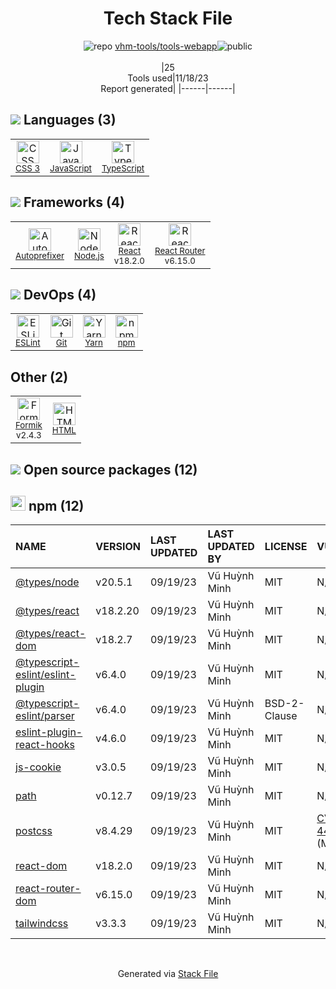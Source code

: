 <!--
--- Readme.md Snippet without images Start ---
## Tech Stack
vhm-tools/tools-webapp is built on the following main stack:
- [Node.js](http://nodejs.org/) – Frameworks (Full Stack)
- [React](https://reactjs.org/) – Javascript UI Libraries
- [JavaScript](https://developer.mozilla.org/en-US/docs/Web/JavaScript) – Languages
- [TypeScript](http://www.typescriptlang.org) – Languages
- [Autoprefixer](https://github.com/postcss/autoprefixer) – CSS Pre-processors / Extensions
- [ESLint](http://eslint.org/) – Code Review
- [React Router](https://github.com/rackt/react-router) – JavaScript Framework Components
- [Yarn](https://yarnpkg.com/) – Front End Package Manager
- [Formik](https://jaredpalmer.com/formik/) – Web Forms

Full tech stack [here](/techstack.md)
--- Readme.md Snippet without images End ---

--- Readme.md Snippet with images Start ---
## Tech Stack
vhm-tools/tools-webapp is built on the following main stack:
- <img width='25' height='25' src='https://img.stackshare.io/service/1011/n1JRsFeB_400x400.png' alt='Node.js'/> [Node.js](http://nodejs.org/) – Frameworks (Full Stack)
- <img width='25' height='25' src='https://img.stackshare.io/service/1020/OYIaJ1KK.png' alt='React'/> [React](https://reactjs.org/) – Javascript UI Libraries
- <img width='25' height='25' src='https://img.stackshare.io/service/1209/javascript.jpeg' alt='JavaScript'/> [JavaScript](https://developer.mozilla.org/en-US/docs/Web/JavaScript) – Languages
- <img width='25' height='25' src='https://img.stackshare.io/service/1612/bynNY5dJ.jpg' alt='TypeScript'/> [TypeScript](http://www.typescriptlang.org) – Languages
- <img width='25' height='25' src='https://img.stackshare.io/service/2202/72d087642cfce6fef6f2dabec5bf49e8_400x400.png' alt='Autoprefixer'/> [Autoprefixer](https://github.com/postcss/autoprefixer) – CSS Pre-processors / Extensions
- <img width='25' height='25' src='https://img.stackshare.io/service/3337/Q4L7Jncy.jpg' alt='ESLint'/> [ESLint](http://eslint.org/) – Code Review
- <img width='25' height='25' src='https://img.stackshare.io/service/3350/8261421.png' alt='React Router'/> [React Router](https://github.com/rackt/react-router) – JavaScript Framework Components
- <img width='25' height='25' src='https://img.stackshare.io/service/5848/44mC-kJ3.jpg' alt='Yarn'/> [Yarn](https://yarnpkg.com/) – Front End Package Manager
- <img width='25' height='25' src='https://img.stackshare.io/service/8846/preview.png' alt='Formik'/> [Formik](https://jaredpalmer.com/formik/) – Web Forms

Full tech stack [here](/techstack.md)
--- Readme.md Snippet with images End ---
-->
<div align="center">

# Tech Stack File

![](https://img.stackshare.io/repo.svg 'repo') [vhm-tools/tools-webapp](https://github.com/vhm-tools/tools-webapp)![](https://img.stackshare.io/public_badge.svg 'public')
<br/><br/>
|25<br/>Tools used|11/18/23 <br/>Report generated|
|------|------|

</div>

## <img src='https://img.stackshare.io/languages.svg'/> Languages (3)

<table><tr>
  <td align='center'>
  <img width='36' height='36' src='https://img.stackshare.io/service/6727/css.png' alt='CSS 3'>
  <br>
  <sub><a href="https://developer.mozilla.org/en-US/docs/Web/CSS/CSS3">CSS 3</a></sub>
  <br>
  <sub></sub>
</td>

<td align='center'>
  <img width='36' height='36' src='https://img.stackshare.io/service/1209/javascript.jpeg' alt='JavaScript'>
  <br>
  <sub><a href="https://developer.mozilla.org/en-US/docs/Web/JavaScript">JavaScript</a></sub>
  <br>
  <sub></sub>
</td>

<td align='center'>
  <img width='36' height='36' src='https://img.stackshare.io/service/1612/bynNY5dJ.jpg' alt='TypeScript'>
  <br>
  <sub><a href="http://www.typescriptlang.org">TypeScript</a></sub>
  <br>
  <sub></sub>
</td>

</tr>
</table>

## <img src='https://img.stackshare.io/frameworks.svg'/> Frameworks (4)

<table><tr>
  <td align='center'>
  <img width='36' height='36' src='https://img.stackshare.io/service/2202/72d087642cfce6fef6f2dabec5bf49e8_400x400.png' alt='Autoprefixer'>
  <br>
  <sub><a href="https://github.com/postcss/autoprefixer">Autoprefixer</a></sub>
  <br>
  <sub></sub>
</td>

<td align='center'>
  <img width='36' height='36' src='https://img.stackshare.io/service/1011/n1JRsFeB_400x400.png' alt='Node.js'>
  <br>
  <sub><a href="http://nodejs.org/">Node.js</a></sub>
  <br>
  <sub></sub>
</td>

<td align='center'>
  <img width='36' height='36' src='https://img.stackshare.io/service/1020/OYIaJ1KK.png' alt='React'>
  <br>
  <sub><a href="https://reactjs.org/">React</a></sub>
  <br>
  <sub>v18.2.0</sub>
</td>

<td align='center'>
  <img width='36' height='36' src='https://img.stackshare.io/service/3350/8261421.png' alt='React Router'>
  <br>
  <sub><a href="https://github.com/rackt/react-router">React Router</a></sub>
  <br>
  <sub>v6.15.0</sub>
</td>

</tr>
</table>

## <img src='https://img.stackshare.io/devops.svg'/> DevOps (4)

<table><tr>
  <td align='center'>
  <img width='36' height='36' src='https://img.stackshare.io/service/3337/Q4L7Jncy.jpg' alt='ESLint'>
  <br>
  <sub><a href="http://eslint.org/">ESLint</a></sub>
  <br>
  <sub></sub>
</td>

<td align='center'>
  <img width='36' height='36' src='https://img.stackshare.io/service/1046/git.png' alt='Git'>
  <br>
  <sub><a href="http://git-scm.com/">Git</a></sub>
  <br>
  <sub></sub>
</td>

<td align='center'>
  <img width='36' height='36' src='https://img.stackshare.io/service/5848/44mC-kJ3.jpg' alt='Yarn'>
  <br>
  <sub><a href="https://yarnpkg.com/">Yarn</a></sub>
  <br>
  <sub></sub>
</td>

<td align='center'>
  <img width='36' height='36' src='https://img.stackshare.io/service/1120/lejvzrnlpb308aftn31u.png' alt='npm'>
  <br>
  <sub><a href="https://www.npmjs.com/">npm</a></sub>
  <br>
  <sub></sub>
</td>

</tr>
</table>

## Other (2)

<table><tr>
  <td align='center'>
  <img width='36' height='36' src='https://img.stackshare.io/service/8846/preview.png' alt='Formik'>
  <br>
  <sub><a href="https://jaredpalmer.com/formik/">Formik</a></sub>
  <br>
  <sub>v2.4.3</sub>
</td>

<td align='center'>
  <img width='36' height='36' src='https://img.stackshare.io/service/2270/no-img-open-source.png' alt='HTML'>
  <br>
  <sub><a href="http://">HTML</a></sub>
  <br>
  <sub></sub>
</td>

</tr>
</table>

## <img src='https://img.stackshare.io/group.svg' /> Open source packages (12)</h2>

## <img width='24' height='24' src='https://img.stackshare.io/service/1120/lejvzrnlpb308aftn31u.png'/> npm (12)

| NAME                                                                                       | VERSION  | LAST UPDATED | LAST UPDATED BY | LICENSE      | VULNERABILITIES                                                                |
| :----------------------------------------------------------------------------------------- | :------- | :----------- | :-------------- | :----------- | :----------------------------------------------------------------------------- |
| [@types/node](https://www.npmjs.com/@types/node)                                           | v20.5.1  | 09/19/23     | Vũ Huỳnh Minh   | MIT          | N/A                                                                            |
| [@types/react](https://www.npmjs.com/@types/react)                                         | v18.2.20 | 09/19/23     | Vũ Huỳnh Minh   | MIT          | N/A                                                                            |
| [@types/react-dom](https://www.npmjs.com/@types/react-dom)                                 | v18.2.7  | 09/19/23     | Vũ Huỳnh Minh   | MIT          | N/A                                                                            |
| [@typescript-eslint/eslint-plugin](https://www.npmjs.com/@typescript-eslint/eslint-plugin) | v6.4.0   | 09/19/23     | Vũ Huỳnh Minh   | MIT          | N/A                                                                            |
| [@typescript-eslint/parser](https://www.npmjs.com/@typescript-eslint/parser)               | v6.4.0   | 09/19/23     | Vũ Huỳnh Minh   | BSD-2-Clause | N/A                                                                            |
| [eslint-plugin-react-hooks](https://www.npmjs.com/eslint-plugin-react-hooks)               | v4.6.0   | 09/19/23     | Vũ Huỳnh Minh   | MIT          | N/A                                                                            |
| [js-cookie](https://www.npmjs.com/js-cookie)                                               | v3.0.5   | 09/19/23     | Vũ Huỳnh Minh   | MIT          | N/A                                                                            |
| [path](https://www.npmjs.com/path)                                                         | v0.12.7  | 09/19/23     | Vũ Huỳnh Minh   | MIT          | N/A                                                                            |
| [postcss](https://www.npmjs.com/postcss)                                                   | v8.4.29  | 09/19/23     | Vũ Huỳnh Minh   | MIT          | [CVE-2023-44270](https://github.com/advisories/GHSA-7fh5-64p2-3v2j) (Moderate) |
| [react-dom](https://www.npmjs.com/react-dom)                                               | v18.2.0  | 09/19/23     | Vũ Huỳnh Minh   | MIT          | N/A                                                                            |
| [react-router-dom](https://www.npmjs.com/react-router-dom)                                 | v6.15.0  | 09/19/23     | Vũ Huỳnh Minh   | MIT          | N/A                                                                            |
| [tailwindcss](https://www.npmjs.com/tailwindcss)                                           | v3.3.3   | 09/19/23     | Vũ Huỳnh Minh   | MIT          | N/A                                                                            |

<br/>
<div align='center'>

Generated via [Stack File](https://github.com/marketplace/stack-file)
